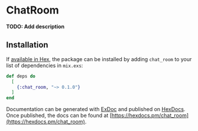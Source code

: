 # ChatRoom

**TODO: Add description**

## Installation

If [available in Hex](https://hex.pm/docs/publish), the package can be installed
by adding `chat_room` to your list of dependencies in `mix.exs`:

```elixir
def deps do
  [
    {:chat_room, "~> 0.1.0"}
  ]
end
```

Documentation can be generated with [ExDoc](https://github.com/elixir-lang/ex_doc)
and published on [HexDocs](https://hexdocs.pm). Once published, the docs can
be found at [https://hexdocs.pm/chat_room](https://hexdocs.pm/chat_room).

